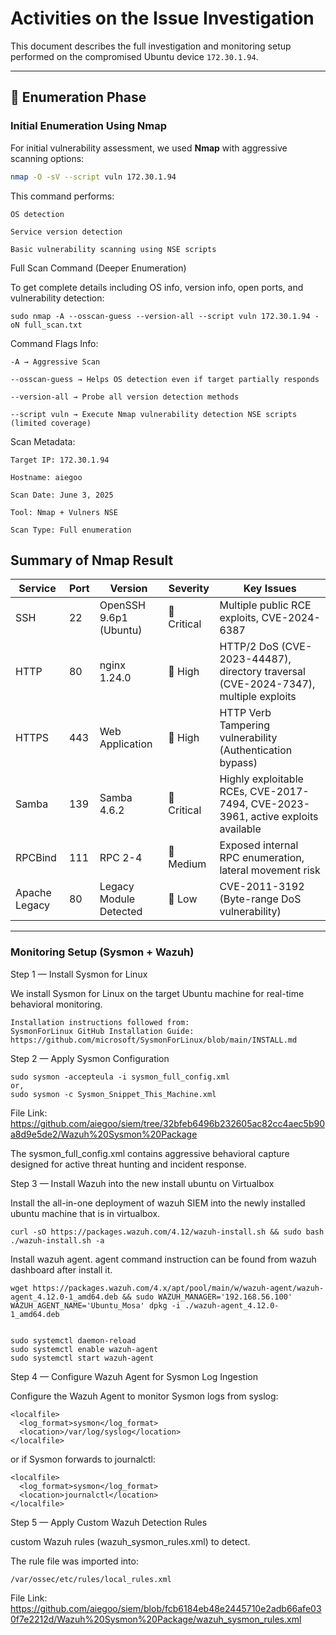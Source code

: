 # Activities on the Issue Investigation

This document describes the full investigation and monitoring setup performed on the compromised Ubuntu device `172.30.1.94`.

---

## 🔎 Enumeration Phase

### Initial Enumeration Using Nmap

For initial vulnerability assessment, we used **Nmap** with aggressive scanning options:

```bash
nmap -O -sV --script vuln 172.30.1.94
```
This command performs:

    OS detection

    Service version detection

    Basic vulnerability scanning using NSE scripts

Full Scan Command (Deeper Enumeration)

To get complete details including OS info, version info, open ports, and vulnerability detection:
```
sudo nmap -A --osscan-guess --version-all --script vuln 172.30.1.94 -oN full_scan.txt
```

Command Flags Info:

    -A → Aggressive Scan

    --osscan-guess → Helps OS detection even if target partially responds

    --version-all → Probe all version detection methods

    --script vuln → Execute Nmap vulnerability detection NSE scripts (limited coverage)

Scan Metadata:

    Target IP: 172.30.1.94

    Hostname: aiegoo

    Scan Date: June 3, 2025

    Tool: Nmap + Vulners NSE

    Scan Type: Full enumeration

##  Summary of Nmap Result

| Service | Port | Version | Severity | Key Issues |
|---------|------|---------|----------|------------|
| SSH | 22 | OpenSSH 9.6p1 (Ubuntu) | 🚨 Critical | Multiple public RCE exploits, CVE-2024-6387 |
| HTTP | 80 | nginx 1.24.0 | 🔶 High | HTTP/2 DoS (CVE-2023-44487), directory traversal (CVE-2024-7347), multiple exploits |
| HTTPS | 443 | Web Application | 🔶 High | HTTP Verb Tampering vulnerability (Authentication bypass) |
| Samba | 139 | Samba 4.6.2 | 🚨 Critical | Highly exploitable RCEs, CVE-2017-7494, CVE-2023-3961, active exploits available |
| RPCBind | 111 | RPC 2-4 | 🔷 Medium | Exposed internal RPC enumeration, lateral movement risk |
| Apache Legacy | 80 | Legacy Module Detected | 🔷 Low | CVE-2011-3192 (Byte-range DoS vulnerability) |

---

### Monitoring Setup (Sysmon + Wazuh)

Step 1 — Install Sysmon for Linux

We install Sysmon for Linux on the target Ubuntu machine for real-time behavioral monitoring.

    Installation instructions followed from:
    SysmonForLinux GitHub Installation Guide: https://github.com/microsoft/SysmonForLinux/blob/main/INSTALL.md

Step 2 — Apply Sysmon Configuration
```
sudo sysmon -accepteula -i sysmon_full_config.xml
or,
sudo sysmon -c Sysmon_Snippet_This_Machine.xml

```
File Link: https://github.com/aiegoo/siem/tree/32bfeb6496b232605ac82cc4aec5b90a8d9e5de2/Wazuh%20Sysmon%20Package

The sysmon_full_config.xml contains aggressive behavioral capture designed for active threat hunting and incident response.

Step 3 — Install Wazuh into the new install ubuntu on Virtualbox

Install the all-in-one deployment of wazuh SIEM into the newly installed ubuntu machine that is in virtualbox. 
```
curl -sO https://packages.wazuh.com/4.12/wazuh-install.sh && sudo bash ./wazuh-install.sh -a
```

Install wazuh agent. agent command instruction can be found from wazuh dashboard after install it.
```
wget https://packages.wazuh.com/4.x/apt/pool/main/w/wazuh-agent/wazuh-agent_4.12.0-1_amd64.deb && sudo WAZUH_MANAGER='192.168.56.100' WAZUH_AGENT_NAME='Ubuntu_Mosa' dpkg -i ./wazuh-agent_4.12.0-1_amd64.deb


sudo systemctl daemon-reload
sudo systemctl enable wazuh-agent
sudo systemctl start wazuh-agent
```

Step 4 — Configure Wazuh Agent for Sysmon Log Ingestion

Configure the Wazuh Agent to monitor Sysmon logs from syslog:
```
<localfile>
  <log_format>sysmon</log_format>
  <location>/var/log/syslog</location>
</localfile>
```
or if Sysmon forwards to journalctl:
```
<localfile>
  <log_format>sysmon</log_format>
  <location>journalctl</location>
</localfile>
```

Step 5 — Apply Custom Wazuh Detection Rules

custom Wazuh rules (wazuh_sysmon_rules.xml) to detect.

The rule file was imported into:
```
/var/ossec/etc/rules/local_rules.xml
```
File Link: https://github.com/aiegoo/siem/blob/fcb6184eb48e2445710e2adb66afe030f7e2212d/Wazuh%20Sysmon%20Package/wazuh_sysmon_rules.xml
